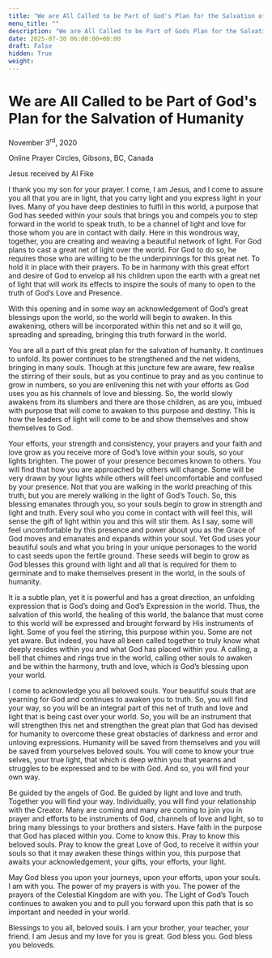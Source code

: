 ```yaml
---
title: "We are All Called to be Part of God's Plan for the Salvation of Humanity"
menu_title: ""
description: "We are All Called to be Part of Gods Plan for the Salvation of Humanity"
date: 2025-07-30 06:00:00+00:00
draft: False
hidden: True
weight:
---
```

# We are All Called to be Part of God's Plan for the Salvation of Humanity

November 3<sup>rd</sup>, 2020

Online Prayer Circles, Gibsons, BC, Canada

Jesus received by Al Fike

I thank you my son for your prayer. I come, I am Jesus, and I come to assure you all that you are in light, that you carry light and you express light in your lives. Many of you have deep destinies to fulfil in this world, a purpose that God has seeded within your souls that brings you and compels you to step forward in the world to speak truth, to be a channel of light and love for those whom you are in contact with daily. Here in this wondrous way, together, you are creating and weaving a beautiful network of light. For God plans to cast a great net of light over the world. For God to do so, he requires those who are willing to be the underpinnings for this great net. To hold it in place with their prayers. To be in harmony with this great effort and desire of God to envelop all his children upon the earth with a great net of light that will work its effects to inspire the souls of many to open to the truth of God’s Love and Presence.

With this opening and in some way an acknowledgement of God’s great blessings upon the world, so the world will begin to awaken. In this awakening, others will be incorporated within this net and so it will go, spreading and spreading, bringing this truth forward in the world.

You are all a part of this great plan for the salvation of humanity. It continues to unfold. Its power continues to be strengthened and the net widens, bringing in many souls. Though at this juncture few are aware, few realise the stirring of their souls, but as you continue to pray and as you continue to grow in numbers, so you are enlivening this net with your efforts as God uses you as his channels of love and blessing. So, the world slowly awakens from its slumbers and there are those children, as are you, imbued with purpose that will come to awaken to this purpose and destiny. This is how the leaders of light will come to be and show themselves and show themselves to God.

Your efforts, your strength and consistency, your prayers and your faith and love grow as you receive more of God’s love within your souls, so your lights brighten. The power of your presence becomes known to others. You will find that how you are approached by others will change. Some will be very drawn by your lights while others will feel uncomfortable and confused by your presence. Not that you are walking in the world preaching of this truth, but you are merely walking in the light of God’s Touch. So, this blessing emanates through you, so your souls begin to grow in strength and light and truth. Every soul who you come in contact with will feel this, will sense the gift of light within you and this will stir them. As I say, some will feel uncomfortable by this presence and power about you as the Grace of God moves and emanates and expands within your soul. Yet God uses your beautiful souls and what you bring in your unique personages to the world to cast seeds upon the fertile ground. These seeds will begin to grow as God blesses this ground with light and all that is required for them to germinate and to make themselves present in the world, in the souls of humanity.

It is a subtle plan, yet it is powerful and has a great direction, an unfolding expression that is God’s doing and God’s Expression in the world. Thus, the salvation of this world, the healing of this world, the balance that must come to this world will be expressed and brought forward by His instruments of light. Some of you feel the stirring, this purpose within you. Some are not yet aware. But indeed, you have all been called together to truly know what deeply resides within you and what God has placed within you. A calling, a bell that chimes and rings true in the world, calling other souls to awaken and be within the harmony, truth and love, which is God’s blessing upon your world.

I come to acknowledge you all beloved souls. Your beautiful souls that are yearning for God and continues to awaken you to truth.  So, you will find your way, so you will be an integral part of this net of truth and love and light that is being cast over your world. So, you will be an instrument that will strengthen this net and strengthen the great plan that God has devised for humanity to overcome these great obstacles of darkness and error and unloving expressions. Humanity will be saved from themselves and you will be saved from yourselves beloved souls. You will come to know your true selves, your true light, that which is deep within you that yearns and struggles to be expressed and to be with God. And so, you will find your own way.

Be guided by the angels of God. Be guided by light and love and truth. Together you will find your way. Individually, you will find your relationship with the Creator. Many are coming and many are coming to join you in prayer and efforts to be instruments of God, channels of love and light, so to bring many blessings to your brothers and sisters. Have faith in the purpose that God has placed within you. Come to know this. Pray to know this beloved souls. Pray to know the great Love of God, to receive it within your souls so that it may awaken these things within you, this purpose that awaits your acknowledgement, your gifts, your efforts, your light.

May God bless you upon your journeys, upon your efforts, upon your souls. I am with you. The power of my prayers is with you. The power of the prayers of the Celestial Kingdom are with you. The Light of God’s Touch continues to awaken you and to pull you forward upon this path that is so important and needed in your world.

Blessings to you all, beloved souls. I am your brother, your teacher, your friend. I am Jesus and my love for you is great. God bless you. God bless you beloveds.
